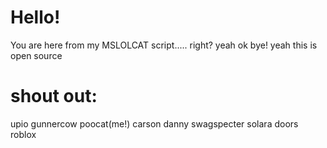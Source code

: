 # Hello!

You are here from my MSLOLCAT script..... right?
yeah ok bye!
yeah this is open source

# shout out:
upio
gunnercow
poocat(me!)
carson
danny
swagspecter
solara
doors roblox
